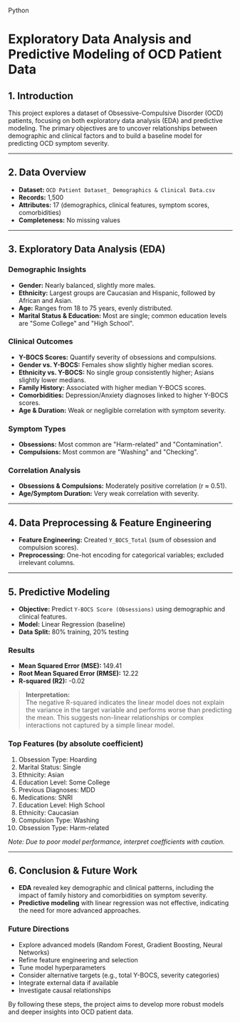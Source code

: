 Python

# Exploratory Data Analysis and Predictive Modeling of OCD Patient Data

## 1. Introduction

This project explores a dataset of Obsessive-Compulsive Disorder (OCD) patients, focusing on both exploratory data analysis (EDA) and predictive modeling. The primary objectives are to uncover relationships between demographic and clinical factors and to build a baseline model for predicting OCD symptom severity.

---

## 2. Data Overview

- **Dataset:** `OCD Patient Dataset_ Demographics & Clinical Data.csv`
- **Records:** 1,500
- **Attributes:** 17 (demographics, clinical features, symptom scores, comorbidities)
- **Completeness:** No missing values

---

## 3. Exploratory Data Analysis (EDA)

### Demographic Insights

- **Gender:** Nearly balanced, slightly more males.
- **Ethnicity:** Largest groups are Caucasian and Hispanic, followed by African and Asian.
- **Age:** Ranges from 18 to 75 years, evenly distributed.
- **Marital Status & Education:** Most are single; common education levels are "Some College" and "High School".

### Clinical Outcomes

- **Y-BOCS Scores:** Quantify severity of obsessions and compulsions.
- **Gender vs. Y-BOCS:** Females show slightly higher median scores.
- **Ethnicity vs. Y-BOCS:** No single group consistently higher; Asians slightly lower medians.
- **Family History:** Associated with higher median Y-BOCS scores.
- **Comorbidities:** Depression/Anxiety diagnoses linked to higher Y-BOCS scores.
- **Age & Duration:** Weak or negligible correlation with symptom severity.

### Symptom Types

- **Obsessions:** Most common are "Harm-related" and "Contamination".
- **Compulsions:** Most common are "Washing" and "Checking".

### Correlation Analysis

- **Obsessions & Compulsions:** Moderately positive correlation (r ≈ 0.51).
- **Age/Symptom Duration:** Very weak correlation with severity.

---

## 4. Data Preprocessing & Feature Engineering

- **Feature Engineering:** Created `Y_BOCS_Total` (sum of obsession and compulsion scores).
- **Preprocessing:** One-hot encoding for categorical variables; excluded irrelevant columns.

---

## 5. Predictive Modeling

- **Objective:** Predict `Y-BOCS Score (Obsessions)` using demographic and clinical features.
- **Model:** Linear Regression (baseline)
- **Data Split:** 80% training, 20% testing

### Results

- **Mean Squared Error (MSE):** 149.41
- **Root Mean Squared Error (RMSE):** 12.22
- **R-squared (R2):** -0.02

> **Interpretation:**  
> The negative R-squared indicates the linear model does not explain the variance in the target variable and performs worse than predicting the mean. This suggests non-linear relationships or complex interactions not captured by a simple linear model.

### Top Features (by absolute coefficient)

1. Obsession Type: Hoarding
2. Marital Status: Single
3. Ethnicity: Asian
4. Education Level: Some College
5. Previous Diagnoses: MDD
6. Medications: SNRI
7. Education Level: High School
8. Ethnicity: Caucasian
9. Compulsion Type: Washing
10. Obsession Type: Harm-related

*Note: Due to poor model performance, interpret coefficients with caution.*

---

## 6. Conclusion & Future Work

- **EDA** revealed key demographic and clinical patterns, including the impact of family history and comorbidities on symptom severity.
- **Predictive modeling** with linear regression was not effective, indicating the need for more advanced approaches.

### Future Directions

- Explore advanced models (Random Forest, Gradient Boosting, Neural Networks)
- Refine feature engineering and selection
- Tune model hyperparameters
- Consider alternative targets (e.g., total Y-BOCS, severity categories)
- Integrate external data if available
- Investigate causal relationships

By following these steps, the project aims to develop more robust models and deeper insights into OCD patient data.

